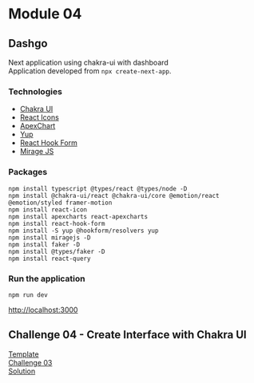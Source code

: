 # Module 04
## Dashgo

Next application using chakra-ui with dashboard\
Application developed from ```npx create-next-app```.

### Technologies
- [Chakra UI](https://chakra-ui.com/)
- [React Icons](https://react-icons.github.io/react-icons/) 
- [ApexChart](https://apexcharts.com/)
- [Yup](https://github.com/jquense/yup)
- [React Hook Form](https://react-hook-form.com/)
- [Mirage JS](https://miragejs.com/)
### Packages
```npm
npm install typescript @types/react @types/node -D
npm install @chakra-ui/react @chakra-ui/core @emotion/react @emotion/styled framer-motion
npm install react-icon
npm install apexcharts react-apexcharts
npm install react-hook-form
npm install -S yup @hookform/resolvers yup
npm install miragejs -D
npm install faker -D
npm install @types/faker -D
npm install react-query
```

### Run the application
```npm
npm run dev
```

[http://localhost:3000](http://localhost:3000 "localhost")

## Challenge 04 - Create Interface with Chakra UI
[Template](https://github.com/rocketseat-education/ignite-template-reactjs-criando-um-projeto-do-zero "Template")\
[Challenge 03](https://www.notion.so/Desafio-01-Criando-um-projeto-do-zero-b1a3645d286b4eec93f5f1f5476d0ff7 "Challenge 03")\
[Solution](https://github.com/EDusik/ignite-react-challenge-03 "Solution")
